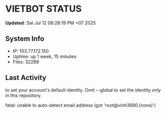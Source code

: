 # VIETBOT STATUS
**Updated**: Sat Jul 12 08:28:19 PM +07 2025

## System Info
- IP: 103.77.172.150
- Uptime: up 1 week, 15 minutes
- Files: 32289

## Last Activity

to set your account's default identity.
Omit --global to set the identity only in this repository.

fatal: unable to auto-detect email address (got 'root@vinh3690.(none)')

